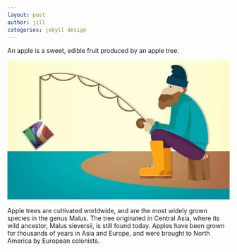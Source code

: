 ```yaml
---
layout: post
author: jill
categories: jekyll design
---
```

An apple is a sweet, edible fruit produced by an apple tree.

<img src="/assets/img/posts/how-to-fetch-images-from-jekyll-post.jpg">

Apple trees are cultivated worldwide, and are the most widely grown species in
the genus Malus. The tree originated in Central Asia, where its wild ancestor,
Malus sieversii, is still found today. Apples have been grown for thousands of
years in Asia and Europe, and were brought to North America by European
colonists.